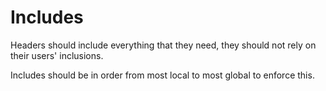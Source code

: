 # Includes

Headers should include everything that they need, they should not rely on their users' inclusions.

Includes should be in order from most local to most global to enforce this.

